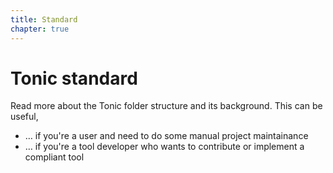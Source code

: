 ```yaml
---
title: Standard
chapter: true
---
```


# Tonic standard

Read more about the Tonic folder structure and its background. This can be useful,

- … if you're a user and need to do some manual project maintainance
- … if you're a tool developer who wants to contribute or implement a compliant tool
